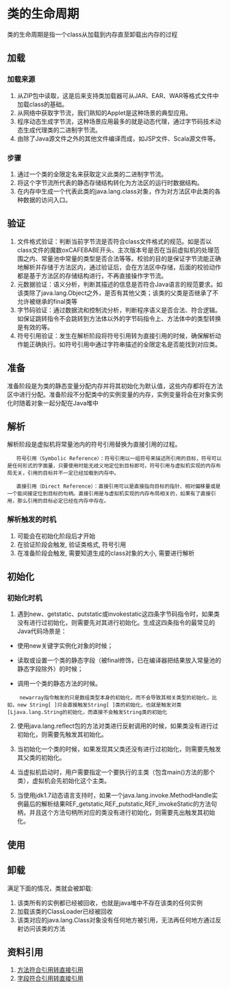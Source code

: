 # 类的生命周期

类的生命周期是指一个class从加载到内存直至卸载出内存的过程

## 加载

### 加载来源

1.  从ZIP包中读取，这是后来支持类加载器可从JAR、EAR、WAR等格式文件中加载class的基础。
2.  从网络中获取字节流，我们熟知的Applet是这种场景的典型应用。
3.  程序动态生成字节流，这种场景应用最多的就是动态代理，通过字节码技术动态生成代理类的二进制字节流。
4.  由除了Java源文件之外的其他文件编译而成，如JSP文件、Scala源文件等。

### 步骤

1.  通过一个类的全限定名来获取定义此类的二进制字节流。
2.  将这个字节流所代表的静态存储结构转化为方法区的运行时数据结构。
3.  在内存中生成一个代表此类的java.lang.class对象，作为对方法区中此类的各种数据的访问入口。

## 验证

1.  文件格式验证：判断当前字节流是否符合class文件格式的规范。如是否以class文件的魔数oxCAFEBABE开头、主次版本号是否在当前虚拟机的处理范围之内、常量池中常量的类型是否合法等等。校验的目的是保证字节流能正确地解析并存储于方法区内，通过验证后，会在方法区中存储，后面的校验动作都是基于方法区的存储结构进行，不再直接操作字节流。
2.  元数据验证：语义分析，判断其描述的信息是否符合Java语言的规范要求。如该类除了java.lang.Object之外，是否有其他父类；该类的父类是否继承了不允许被继承的final类等
3.  字节码验证：通过数据流和控制流分析，判断程序语义是否合法、符合逻辑。如保证跳转指令不会跳转到方法体以外的字节码指令上、方法体中的类型转换是有效的等。
4.  符号引用验证：发生在解析阶段将符号引用转为直接引用的时候，确保解析动作能正确执行。如符号引用中通过字符串描述的全限定名是否能找到对应类。

## 准备

准备阶段是为类的静态变量分配内存并将其初始化为默认值，这些内存都将在方法区中进行分配。准备阶段不分配类中的实例变量的内存，实例变量将会在对象实例化时随着对象一起分配在Java堆中

## 解析

解析阶段是虚拟机将常量池内的符号引用替换为直接引用的过程。

       符号引用（Symbolic Reference）：符号引用以一组符号来描述所引用的目标，符号可以是任何形式的字面量，只要使用时能无歧义地定位到目标即可。符号引用与虚拟机实现的内存布局无关，引用的目标并不一定已经加载到内存中。

       直接引用（Direct Reference）：直接引用可以是直接指向目标的指针、相对偏移量或是一个能间接定位到目标的句柄。直接引用是与虚拟机实现的内存布局相关的，如果有了直接引用，那么引用的目标必定已经在内存中存在。

### 解析触发的时机

1.  可能会在初始化阶段后才开始
2.  在验证阶段会触发, 验证类格式, 符号引用
3.  在准备阶段会触发, 需要知道生成的class对象的大小, 需要进行解析

## 初始化

### 初始化时机

1.    遇到new、getstatic、putstatic或invokestatic这四条字节码指令时，如果类没有进行过初始化，则需要先对其进行初始化。生成这四条指令的最常见的Java代码场景是：

-   使用new关键字实例化对象的时候；

-   读取或设置一个类的静态字段（被final修饰，已在编译器把结果放入常量池的静态字段除外）的时候；

-   调用一个类的静态方法的时候。

```
    newarray指令触发的只是数组类型本身的初始化，而不会导致其相关类型的初始化，比如，new String[ ]只会直接触发String[ ]类的初始化，也就是触发对类[Ljava.lang.String的初始化，而直接不会触发String类的初始化
```

2.  使用java.lang.reflect包的方法对类进行反射调用的时候，如果类没有进行过初始化，则需要先触发其初始化。

3.  当初始化一个类的时候，如果发现其父类还没有进行过初始化，则需要先触发其父类的初始化。

4.  当虚拟机启动时，用户需要指定一个要执行的主类（包含main()方法的那个类），虚拟机会先初始化这个主类。

5.  当使用jdk1.7动态语言支持时，如果一个java.lang.invoke.MethodHandle实例最后的解析结果REF_getstatic,REF_putstatic,REF_invokeStatic的方法句柄，并且这个方法句柄所对应的类没有进行初始化，则需要先出触发其初始化。

## 使用

## 卸载

满足下面的情况，类就会被卸载:

1.  该类所有的实例都已经被回收，也就是java堆中不存在该类的任何实例
2.  加载该类的ClassLoader已经被回收
3.  该类对应的java.lang.Class对象没有任何地方被引用，无法再任何地方通过反射访问该类的方法

## 资料引用

1.  [方法符合引用转直接引用](https://www.zhihu.com/question/30300585)
2.  [字段符合引用转直接引用](https://www.zhihu.com/question/50258991/answer/120450561)